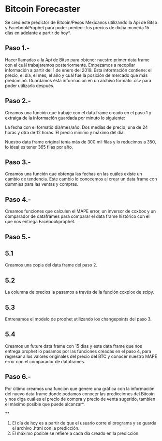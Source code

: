 # Bitcoin Forecaster

Se creó este predictor de Bitcoin/Pesos Mexicanos utilizando la Api de Bitso y FacebookProphet para poder predecir los precios de dicha moneda 15 días en adelante a partir de hoy*.

## Paso 1.-
Hacer llamadas a la Api de Bitso para obtener nuestro primer data frame con el cuál trabajaremos posteriormente.
Empezamos a recopilar información a partir del 1 de enero del 2019.
Ésta información contiene: el precio, el día, el mes, el año y cuál fue la posición de mercado que más predominó.
Guardamos ésta información en un archivo formato .csv para poder utilizarla después.

## Paso 2.-
Creamos una función que trabaje con el data frame creado en el paso 1 y extraiga de la información guardada por minuto 
lo siguiente:

La fecha con el formatio día/mes/año. 
Dos medías de precio, una de 24 horas y otra de 12 horas. 
El precio mínimo y máximo del día. 

Nuestro data frame original tenía más de 300 mil filas y lo reducimos a 350, lo ideal es tener 365 filas por año.

## Paso 3.-
Creamos una función que obtenga las fechas en las cuáles existe un cambio de tendencia. Este cambio lo conocemos al crear 
un data frame con dummies para las ventas y compras.

## Paso 4.-
Creamos funciones que calculen el MAPE error, un inversor de coxbox y un comparador de dataframes para comparar el data frame histórico con el que nos entrega Facebookprophet.

## Paso 5.-
## 5.1
Creamos una copia del data frame del paso 2. 
## 5.2
La columna de precios la pasamos a través de la función coxplox de scipy.
## 5.3
Entrenamos el modelo de prophet utilizando los changepoints del paso 3. 
## 5.4
Creamos un future data frame con 15 días y este data frame que nos entrega prophet lo pasamos por las funciones creadas en el paso 4, para regresar a los valores originales del precio del BTC y conocer nuestro MAPE error con el comparador de dataframes.

## Paso 6.-
Por último creamos una función que genere una gráfica con la información del nuevo data frame donde podamos conocer las predicciones del Bitcoin y nos diga cuál es el precio de compra y precio de venta sugerido, tambíen el máximo posible que puede alcanzar*.

**
1. El día de hoy es a partir de que el usuario corre el programa y se guarda el archivo .html con la predicción.
2. El máximo posible se refiere a cada día creado en la predicción.
